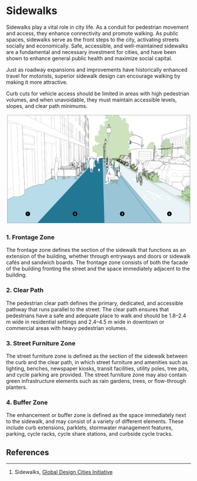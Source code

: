 # Sidewalks

Sidewalks play a vital role in city life. As a conduit for pedestrian movement and access, they enhance connectivity and promote walking. As public spaces, sidewalks serve as the front steps to the city, activating streets socially and economically. Safe, accessible, and well-maintained sidewalks are a fundamental and necessary investment for cities, and have been shown to enhance general public health and maximize social capital.

Just as roadway expansions and improvements have historically enhanced travel for motorists, superior sidewalk design can encourage walking by making it more attractive.

Curb cuts for vehicle access should be limited in areas with high pedestrian volumes, and when unavoidable, they must maintain accessible levels, slopes, and clear path minimums.

![Global Designing Cities Initiative](src/Sidewalk-Zones.png)

### 1. Frontage Zone
The frontage zone defines the section of the sidewalk that functions as an extension of the building, whether through entryways and doors or sidewalk cafés and sandwich boards. The frontage zone consists of both the facade of the building fronting the street and the space immediately adjacent to the building.

### 2. Clear Path
The pedestrian clear path defines the primary, dedicated, and accessible pathway that runs parallel to the street. The clear path ensures that pedestrians have a safe and adequate place to walk and should be 1.8–2.4 m wide in residential settings and 2.4–4.5 m wide in downtown or commercial areas with heavy pedestrian volumes.

### 3. Street Furniture Zone 
The street furniture zone is defined as the section of the sidewalk between the curb and the clear path, in which street furniture and amenities such as lighting, benches, newspaper kiosks, transit facilities, utility poles, tree pits, and cycle parking are provided. The street furniture zone may also contain green infrastructure elements such as rain gardens, trees, or flow-through planters.

### 4. Buffer Zone 
The enhancement or buffer zone is defined as the space immediately next to the sidewalk, and may consist of a variety of different elements. These include curb extensions, parklets, stormwater management features, parking, cycle racks, cycle share stations, and curbside cycle tracks.

## References
---
1. Sidewalks, [Global Design Cities Initiative](https://globaldesigningcities.org/publication/global-street-design-guide/designing-streets-people/designing-for-pedestrians/sidewalks/)
